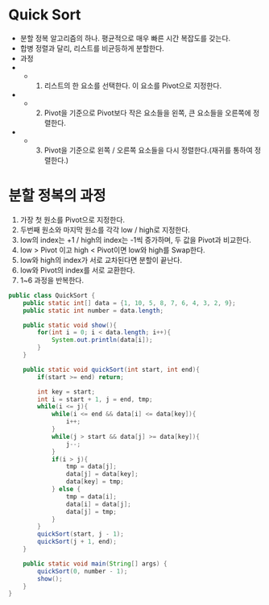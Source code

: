 Quick Sort
==========
* 분할 정복 알고리즘의 하나. 평균적으로 매우 빠른 시간 복잡도를 갖는다.
* 합병 정렬과 달리, 리스트를 비균등하게 분할한다.
* 과정
* * 1) 리스트의 한 요소를 선택한다. 이 요소를 Pivot으로 지정한다.
* * 2) Pivot을 기준으로 Pivot보다 작은 요소들을 왼쪽, 큰 요소들을 오른쪽에 정렬한다.
* * 3) Pivot을 기준으로 왼쪽 / 오른쪽 요소들을 다시 정렬한다.(재귀를 통하여 정렬한다.)

분할 정복의 과정
============
1) 가장 첫 원소를 Pivot으로 지정한다.
2) 두번째 원소와 마지막 원소를 각각 low / high로 지정한다.
3) low의 index는 +1 / high의 index는 -1씩 증가하며, 두 값을 Pivot과 비교한다.
4) low > Pivot 이고 high < Pivot이면 low와 high를 Swap한다.
5) low와 high의 index가 서로 교차된다면 분할이 끝난다.
6) low와 Pivot의 index를 서로 교환한다.
7) 1~6 과정을 반복한다.

```java
public class QuickSort {
    public static int[] data = {1, 10, 5, 8, 7, 6, 4, 3, 2, 9};
    public static int number = data.length;

    public static void show(){
        for(int i = 0; i < data.length; i++){
            System.out.println(data[i]);
        }
    }

    public static void quickSort(int start, int end){
        if(start >= end) return;

        int key = start;
        int i = start + 1, j = end, tmp;
        while(i <= j){
            while(i <= end && data[i] <= data[key]){
                i++;
            }
            while(j > start && data[j] >= data[key]){
                j--;
            }
            if(i > j){
                tmp = data[j];
                data[j] = data[key];
                data[key] = tmp;
            } else {
                tmp = data[i];
                data[i] = data[j];
                data[j] = tmp;
            }
        }
        quickSort(start, j - 1);
        quickSort(j + 1, end);
    }

    public static void main(String[] args) {
        quickSort(0, number - 1);
        show();
    }
}

```
